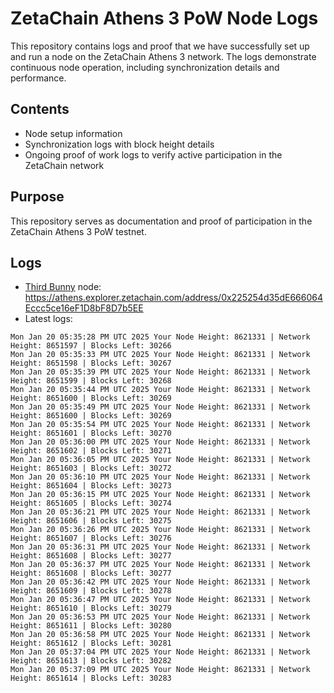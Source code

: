 # ZetaChain Athens 3 PoW Node Logs
This repository contains logs and proof that we have successfully set up and run a node on the ZetaChain Athens 3 network. The logs demonstrate continuous node operation, including synchronization details and performance.

## Contents
- Node setup information
- Synchronization logs with block height details
- Ongoing proof of work logs to verify active participation in the ZetaChain network

## Purpose
This repository serves as documentation and proof of participation in the ZetaChain Athens 3 PoW testnet.

## Logs

- [Third Bunny](https://thirdbunny.xyz/) node: https://athens.explorer.zetachain.com/address/0x225254d35dE666064Eccc5ce16eF1D8bF8D7b5EE
- Latest logs:
```
Mon Jan 20 05:35:28 PM UTC 2025 Your Node Height: 8621331 | Network Height: 8651597 | Blocks Left: 30266
Mon Jan 20 05:35:33 PM UTC 2025 Your Node Height: 8621331 | Network Height: 8651598 | Blocks Left: 30267
Mon Jan 20 05:35:39 PM UTC 2025 Your Node Height: 8621331 | Network Height: 8651599 | Blocks Left: 30268
Mon Jan 20 05:35:44 PM UTC 2025 Your Node Height: 8621331 | Network Height: 8651600 | Blocks Left: 30269
Mon Jan 20 05:35:49 PM UTC 2025 Your Node Height: 8621331 | Network Height: 8651600 | Blocks Left: 30269
Mon Jan 20 05:35:54 PM UTC 2025 Your Node Height: 8621331 | Network Height: 8651601 | Blocks Left: 30270
Mon Jan 20 05:36:00 PM UTC 2025 Your Node Height: 8621331 | Network Height: 8651602 | Blocks Left: 30271
Mon Jan 20 05:36:05 PM UTC 2025 Your Node Height: 8621331 | Network Height: 8651603 | Blocks Left: 30272
Mon Jan 20 05:36:10 PM UTC 2025 Your Node Height: 8621331 | Network Height: 8651604 | Blocks Left: 30273
Mon Jan 20 05:36:15 PM UTC 2025 Your Node Height: 8621331 | Network Height: 8651605 | Blocks Left: 30274
Mon Jan 20 05:36:21 PM UTC 2025 Your Node Height: 8621331 | Network Height: 8651606 | Blocks Left: 30275
Mon Jan 20 05:36:26 PM UTC 2025 Your Node Height: 8621331 | Network Height: 8651607 | Blocks Left: 30276
Mon Jan 20 05:36:31 PM UTC 2025 Your Node Height: 8621331 | Network Height: 8651608 | Blocks Left: 30277
Mon Jan 20 05:36:37 PM UTC 2025 Your Node Height: 8621331 | Network Height: 8651608 | Blocks Left: 30277
Mon Jan 20 05:36:42 PM UTC 2025 Your Node Height: 8621331 | Network Height: 8651609 | Blocks Left: 30278
Mon Jan 20 05:36:47 PM UTC 2025 Your Node Height: 8621331 | Network Height: 8651610 | Blocks Left: 30279
Mon Jan 20 05:36:53 PM UTC 2025 Your Node Height: 8621331 | Network Height: 8651611 | Blocks Left: 30280
Mon Jan 20 05:36:58 PM UTC 2025 Your Node Height: 8621331 | Network Height: 8651612 | Blocks Left: 30281
Mon Jan 20 05:37:04 PM UTC 2025 Your Node Height: 8621331 | Network Height: 8651613 | Blocks Left: 30282
Mon Jan 20 05:37:09 PM UTC 2025 Your Node Height: 8621331 | Network Height: 8651614 | Blocks Left: 30283
```
